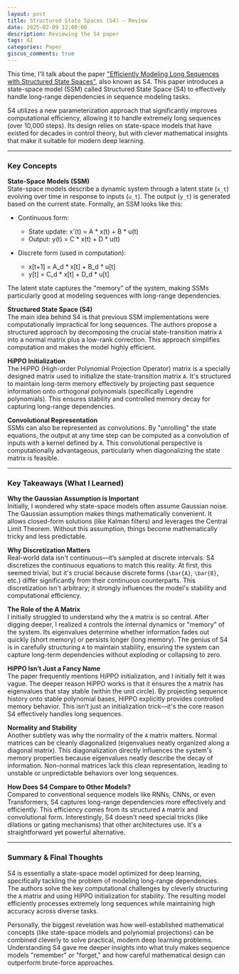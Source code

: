 ```yaml
---
layout: post
title: Structured State Spaces (S4) – Review
date: 2025-02-09 12:00:00
description: Reviewing the S4 paper
tags: AI
categories: Paper
giscus_comments: true
---
```


This time, I'll talk about the paper ["Efficiently Modeling Long Sequences with Structured State Spaces"](https://arxiv.org/abs/2111.00396), also known as S4. This paper introduces a state-space model (SSM) called Structured State Space (S4) to effectively handle long-range dependencies in sequence modeling tasks.

S4 utilizes a new parameterization approach that significantly improves computational efficiency, allowing it to handle extremely long sequences (over 10,000 steps). Its design relies on state-space models that have existed for decades in control theory, but with clever mathematical insights that make it suitable for modern deep learning.

---

### Key Concepts

**State-Space Models (SSM)**  
State-space models describe a dynamic system through a latent state (`x_t`) evolving over time in response to inputs (`u_t`). The output (`y_t`) is generated based on the current state. Formally, an SSM looks like this:

- Continuous form:
  - State update:  x'(t) = A * x(t) + B * u(t)  
  - Output:  y(t) = C * x(t) + D * u(t)  

- Discrete form (used in computation):
  - x[t+1] = A_d * x[t] + B_d * u[t]  
  - y[t] = C_d * x[t] + D_d * u[t]  

The latent state captures the "memory" of the system, making SSMs particularly good at modeling sequences with long-range dependencies.

**Structured State Space (S4)**  
The main idea behind S4 is that previous SSM implementations were computationally impractical for long sequences. The authors propose a structured approach by decomposing the crucial state-transition matrix `A` into a normal matrix plus a low-rank correction. This approach simplifies computation and makes the model highly efficient.

**HiPPO Initialization**  
The HiPPO (High-order Polynomial Projection Operator) matrix is a specially designed matrix used to initialize the state-transition matrix `A`. It's structured to maintain long-term memory effectively by projecting past sequence information onto orthogonal polynomials (specifically Legendre polynomials). This ensures stability and controlled memory decay for capturing long-range dependencies.

**Convolutional Representation**  
SSMs can also be represented as convolutions. By "unrolling" the state equations, the output at any time step can be computed as a convolution of inputs with a kernel defined by `A`. This convolutional perspective is computationally advantageous, particularly when diagonalizing the state matrix is feasible.

---

### Key Takeaways (What I Learned)

**Why the Gaussian Assumption is Important**  
Initially, I wondered why state-space models often assume Gaussian noise. The Gaussian assumption makes things mathematically convenient. It allows closed-form solutions (like Kalman filters) and leverages the Central Limit Theorem. Without this assumption, things become mathematically tricky and less predictable.

**Why Discretization Matters**  
Real-world data isn't continuous—it’s sampled at discrete intervals. S4 discretizes the continuous equations to match this reality. At first, this seemed trivial, but it's crucial because discrete forms (`\bar{A}`, `\bar{B}`, etc.) differ significantly from their continuous counterparts. This discretization isn't arbitrary; it strongly influences the model's stability and computational efficiency.

**The Role of the A Matrix**  
I initially struggled to understand why the `A` matrix is so central. After digging deeper, I realized `A` controls the internal dynamics or "memory" of the system. Its eigenvalues determine whether information fades out quickly (short memory) or persists longer (long memory). The genius of S4 is in carefully structuring `A` to maintain stability, ensuring the system can capture long-term dependencies without exploding or collapsing to zero.

**HiPPO Isn’t Just a Fancy Name**  
The paper frequently mentions HiPPO initialization, and I initially felt it was vague. The deeper reason HiPPO works is that it ensures the `A` matrix has eigenvalues that stay stable (within the unit circle). By projecting sequence history onto stable polynomial bases, HiPPO explicitly provides controlled memory behavior. This isn't just an initialization trick—it's the core reason S4 effectively handles long sequences.

**Normality and Stability**  
Another subtlety was why the normality of the `A` matrix matters. Normal matrices can be cleanly diagonalized (eigenvalues neatly organized along a diagonal matrix). This diagonalization directly influences the system's memory properties because eigenvalues neatly describe the decay of information. Non-normal matrices lack this clean representation, leading to unstable or unpredictable behaviors over long sequences.

**How Does S4 Compare to Other Models?**  
Compared to conventional sequence models like RNNs, CNNs, or even Transformers, S4 captures long-range dependencies more effectively and efficiently. This efficiency comes from its structured `A` matrix and convolutional form. Interestingly, S4 doesn't need special tricks (like dilations or gating mechanisms) that other architectures use. It's a straightforward yet powerful alternative.

---

### Summary & Final Thoughts  
S4 is essentially a state-space model optimized for deep learning, specifically tackling the problem of modeling long-range dependencies. The authors solve the key computational challenges by cleverly structuring the `A` matrix and using HiPPO initialization for stability. The resulting model efficiently processes extremely long sequences while maintaining high accuracy across diverse tasks.

Personally, the biggest revelation was how well-established mathematical concepts (like state-space models and polynomial projections) can be combined cleverly to solve practical, modern deep learning problems. Understanding S4 gave me deeper insights into what truly makes sequence models "remember" or "forget," and how careful mathematical design can outperform brute-force approaches.